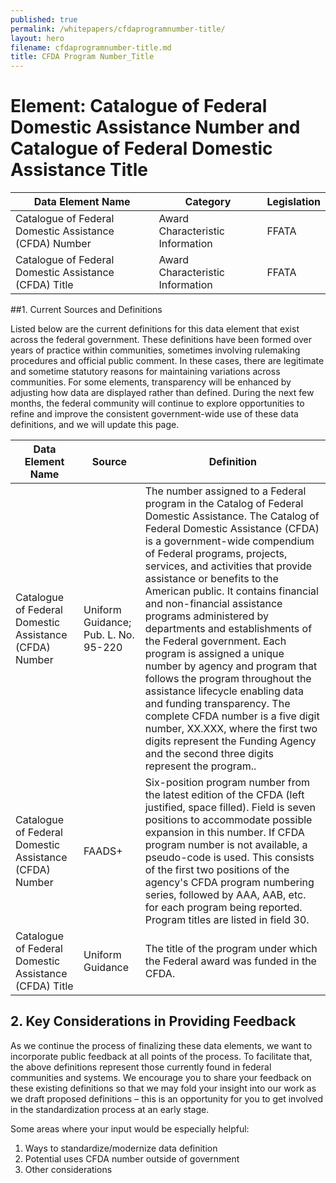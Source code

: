 ```yaml
---
published: true
permalink: /whitepapers/cfdaprogramnumber-title/
layout: hero
filename: cfdaprogramnumber-title.md
title: CFDA Program Number_Title
---
```


# Element: Catalogue of Federal Domestic Assistance Number and Catalogue of Federal Domestic Assistance Title

<table>
  <thead>
    <tr>
      <th scope ="col">Data Element Name</th>
      <th scope ="col">Category</th>
      <th scope="col">Legislation</th>
    </tr>
  </thead>
  <tr>
    <td>Catalogue of Federal Domestic Assistance (CFDA) Number</td>
    <td>Award Characteristic Information</td>
    <td>FFATA</td>
  </tr>
  <tr>
    <td>Catalogue of Federal Domestic Assistance (CFDA) Title</td>
    <td>Award Characteristic Information</td>
    <td>FFATA</td>
  </tr>
</table>

##1. Current Sources and Definitions

Listed below are the current definitions for this data element that exist across the federal government. These definitions have been formed over years of practice within communities, sometimes involving rulemaking procedures and official public comment. In these cases, there are legitimate and sometime statutory reasons for maintaining variations across communities. For some elements, transparency will be enhanced by adjusting how data are displayed rather than defined. During the next few months, the federal community will continue to explore opportunities to refine and improve the consistent government-wide use of these data definitions, and we will update this page.

<table>
  <thead>
    <tr>
      <th scope="col">Data Element Name</th>
      <th scope="col">Source</th>
      <th scope="col">Definition</th>
    </tr>
  </thead>
  <tr>
    <td>Catalogue of Federal Domestic Assistance (CFDA) Number</td>
    <td>Uniform Guidance; Pub. L. No. 95-220</td>
    <td>The number assigned to a Federal program in the
Catalog of Federal Domestic Assistance.  The Catalog of Federal Domestic Assistance (CFDA) is a government-wide compendium of Federal programs, projects, services, and activities that provide assistance or benefits to the American public. It contains financial and non-financial assistance programs administered by departments and establishments of the Federal government. Each program is assigned a unique number by agency and program that follows the program throughout the assistance lifecycle enabling data and funding transparency. The complete CFDA number is a five digit number, XX.XXX, where the first two digits represent the Funding Agency and the second three digits represent the program..</td>
  </tr>
  <tr>
    <td>Catalogue of Federal Domestic Assistance (CFDA) Number</td>
    <td>FAADS+</td>
    <td>Six-position program number from the latest edition of the CFDA (left justified, space filled). Field is seven positions to accommodate possible expansion in this number. If CFDA program number is not available, a pseudo-code is used. This consists of the first two positions of the agency's CFDA program numbering series, followed by AAA, AAB, etc. for each program being reported. Program titles are listed in field 30.</td>
  </tr>
  <tr>
    <td>Catalogue of Federal Domestic Assistance (CFDA) Title</td>
    <td>Uniform Guidance</td>
    <td>The title of the program under which the Federal award was funded in the CFDA.</td>
  </tr>
</table>

## 2. Key Considerations in Providing Feedback

As we continue the process of finalizing these data elements, we want to incorporate public feedback at all points of the process. To facilitate that, the above definitions represent those currently found in federal communities and systems. We encourage you to share your feedback on these existing definitions so that we may fold your insight into our work as we draft proposed definitions – this is an opportunity for you to get involved in the standardization process at an early stage.

  Some areas where your input would be especially helpful:
  <ol>
    <li>Ways to standardize/modernize data definition</li>
    <li>Potential uses CFDA number outside of government</li>
    <li>Other considerations</li>
  </ol>
